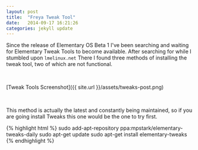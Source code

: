 ```yaml
---
layout: post
title:  "Freya Tweak Tool"
date:   2014-09-17 16:21:26
categories: jekyll update
---
```


Since the release of Elementary OS Beta 1 I've been searching and waiting for Elementary Tweak Tools to become available. After searching for while I stumbled upon `lmelinux.net` There I found three methods of installing the tweak tool, two of which are not functional.

<br>

[Tweak Tools Screenshot]({{ site.url }}/assets/tweaks-post.png)

<br>

This method is actually the latest and constantly being maintained, so if you are going install Tweaks this one would be the one to try first.

{% highlight html %}
sudo add-apt-repository ppa:mpstark/elementary-tweaks-daily
sudo apt-get update
sudo apt-get install elementary-tweaks
{% endhighlight %}
